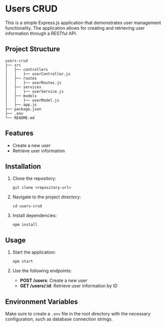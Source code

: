 # Users CRUD

This is a simple Express.js application that demonstrates user management functionality. The application allows for creating and retrieving user information through a RESTful API.

## Project Structure

```
users-crud
├── src
│   ├── controllers
│   │   ├── userController.js
│   ├── routes
│   │   ├── userRoutes.js
│   ├── services
│   │   ├── userService.js
│   ├── models
│   │   ├── userModel.js
│   ├── app.js
├── package.json
├── .env
└── README.md
```

## Features

- Create a new user
- Retrieve user information

## Installation

1. Clone the repository:
   ```
   git clone <repository-url>
   ```

2. Navigate to the project directory:
   ```
   cd users-crud
   ```

3. Install dependencies:
   ```
   npm install
   ```

## Usage

1. Start the application:
   ```
   npm start
   ```

2. Use the following endpoints:
   - **POST /users**: Create a new user
   - **GET /users/:id**: Retrieve user information by ID

## Environment Variables

Make sure to create a `.env` file in the root directory with the necessary configuration, such as database connection strings.